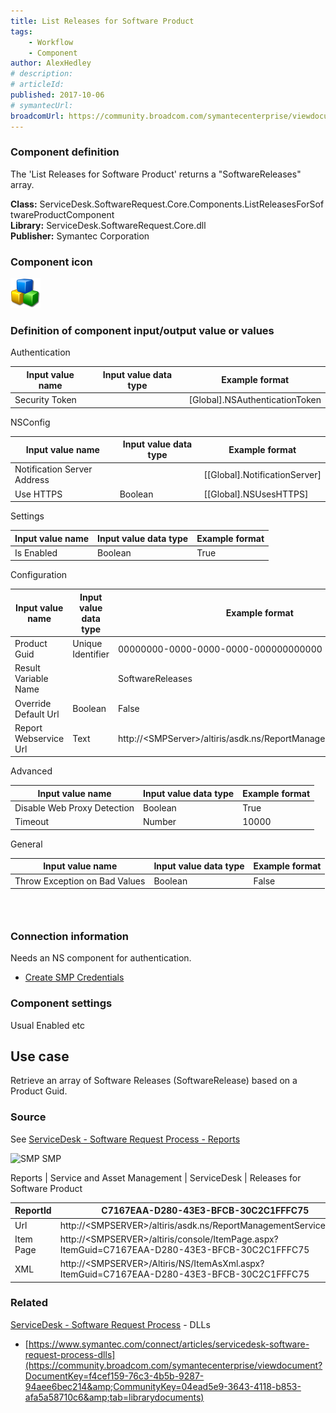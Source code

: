 ```yaml
---
title: List Releases for Software Product
tags:
    - Workflow
    - Component
author: AlexHedley
# description: 
# articleId: 
published: 2017-10-06
# symantecUrl:
broadcomUrl: https://community.broadcom.com/symantecenterprise/viewdocument/list-releases-for-software-product?CommunityKey=04ead5e9-3643-4118-b853-afa5a58710c6&tab=librarydocuments
---
```


### Component definition
  
The 'List Releases for Software Product' returns a "SoftwareReleases" array.
  
**Class:** ServiceDesk.SoftwareRequest.Core.Components.ListReleasesForSoftwareProductComponent  
**Library:** ServiceDesk.SoftwareRequest.Core.dll  
**Publisher:** Symantec Corporation
  
### Component icon
  
![cubes](images\cubes.png)
  
### Definition of component input/output value or values
  
Authentication

| Input value name | Input value data type | Example format |
| --- | --- | --- |
| Security Token |  | [Global].NSAuthenticationToken |

NSConfig

| Input value name | Input value data type | Example format |
| --- | --- | --- |
| Notification Server Address |  | [[Global].NotificationServer] |
| Use HTTPS | Boolean | [[Global].NSUsesHTTPS] |

Settings

| Input value name | Input value data type | Example format |
| --- | --- | --- |
| Is Enabled | Boolean | True |

Configuration

| Input value name | Input value data type | Example format |
| --- | --- | --- |
| Product Guid | Unique Identifier | 00000000-0000-0000-0000-000000000000 |
| Result Variable Name |  | SoftwareReleases |
| Override Default Url | Boolean | False |
| Report Webservice Url | Text | http://&lt;SMPServer&gt;/altiris/asdk.ns/ReportManagementService.asmx |

Advanced

| Input value name | Input value data type | Example format |
| --- | --- | --- |
| Disable Web Proxy Detection | Boolean | True |
| Timeout | Number | 10000 |

General

| Input value name | Input value data type | Example format |
| --- | --- | --- |
| Throw Exception on Bad Values | Boolean | False |

###  
  
### Connection information
  
Needs an NS component for authentication.
  
- [Create SMP Credentials](https://community.broadcom.com/symantecenterprise/viewdocument?DocumentKey=9a4ab06f-59da-40a6-ab93-bd231db61036&amp;CommunityKey=04ead5e9-3643-4118-b853-afa5a58710c6&amp;tab=librarydocuments)

### Component settings
  
Usual Enabled etc

## Use case
  
Retrieve an array of Software Releases (SoftwareRelease) based on a Product Guid.

### Source
  
See [ServiceDesk - Software Request Process - Reports](https://community.broadcom.com/symantecenterprise/viewdocument?DocumentKey=24530d5f-01a3-464d-846b-01482ee0c85e&amp;CommunityKey=206bac34-051d-4ea1-b726-4ea8778c1986&amp;tab=librarydocuments)
  
![SMP](images\asmp.png) SMP
  
Reports | Service and Asset Management | ServiceDesk | Releases for Software Product

| ReportId | C7167EAA-D280-43E3-BFCB-30C2C1FFFC75 |
| --- | --- |
| Url | http://&lt;SMPSERVER&gt;/altiris/asdk.ns/ReportManagementService.asmx |
| Item Page | http://&lt;SMPSERVER&gt;/altiris/console/ItemPage.aspx?ItemGuid=C7167EAA-D280-43E3-BFCB-30C2C1FFFC75 |
| XML | http://&lt;SMPSERVER&gt;/Altiris/NS/ItemAsXml.aspx?ItemGuid=C7167EAA-D280-43E3-BFCB-30C2C1FFFC75 |

### **Related**
  
[ServiceDesk - Software Request Process](https://community.broadcom.com/symantecenterprise/viewdocument?DocumentKey=253f9b2f-045e-4e05-acb9-fcc37005f674&amp;CommunityKey=206bac34-051d-4ea1-b726-4ea8778c1986&amp;tab=librarydocuments) - DLLs

- [https://www.symantec.com/connect/articles/servicedesk-software-request-process-dlls](https://community.broadcom.com/symantecenterprise/viewdocument?DocumentKey=f4cef159-76c3-4b5b-9287-94aee6bec214&amp;CommunityKey=04ead5e9-3643-4118-b853-afa5a58710c6&amp;tab=librarydocuments)
